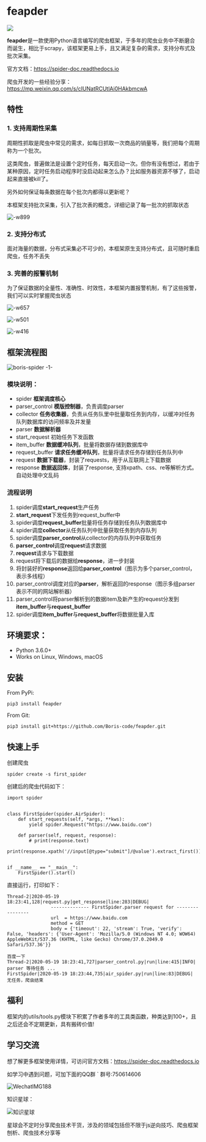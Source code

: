 # feapder

![](https://img.shields.io/badge/python-3.6-brightgreen)

**feapder**是一款使用Python语言编写的爬虫框架，于多年的爬虫业务中不断磨合而诞生，相比于scrapy，该框架更易上手，且又满足复杂的需求，支持分布式及批次采集。

官方文档：https://spider-doc.readthedocs.io

爬虫开发的一些经验分享：https://mp.weixin.qq.com/s/cIUNatRCUtlAi0HAkbmcwA

## 特性

### 1. 支持周期性采集

周期性抓取是爬虫中常见的需求，如每日抓取一次商品的销量等，我们把每个周期称为一个批次。

这类爬虫，普遍做法是设置个定时任务，每天启动一次。但你有没有想过，若由于某种原因，定时任务启动程序时没启动起来怎么办？比如服务器资源不够了，启动起来直接被kill了。

另外如何保证每条数据在每个批次内都得以更新呢？

本框架支持批次采集，引入了批次表的概念，详细记录了每一批次的抓取状态

![-w899](http://markdown-media.oss-cn-beijing.aliyuncs.com/2020/12/20/16084680404224.jpg?x-oss-process=style/markdown-media)

### 2. 支持分布式

面对海量的数据，分布式采集必不可少的，本框架原生支持分布式，且可随时重启爬虫，任务不丢失

### 3. 完善的报警机制

为了保证数据的全量性、准确性、时效性，本框架内置报警机制，有了这些报警，我们可以实时掌握爬虫状态

![-w657](http://markdown-media.oss-cn-beijing.aliyuncs.com/2020/12/20/16084718683378.jpg?x-oss-process=style/markdown-media)

![-w501](http://markdown-media.oss-cn-beijing.aliyuncs.com/2020/12/20/16084718974597.jpg?x-oss-process=style/markdown-media)

![-w416](http://markdown-media.oss-cn-beijing.aliyuncs.com/2020/12/29/16092335882158.jpg?x-oss-process=style/markdown-media)


## 框架流程图

![boris-spider -1-](http://markdown-media.oss-cn-beijing.aliyuncs.com/2020/06/08/borisspider-1.png?x-oss-process=style/markdown-media)

### 模块说明：

* spider **框架调度核心**
* parser_control **模版控制器**，负责调度parser
* collector **任务收集器**，负责从任务队里中批量取任务到内存，以缓冲对任务队列数据库的访问频率及并发量
* parser **数据解析器**
* start_request 初始任务下发函数
* item_buffer **数据缓冲队列**，批量将数据存储到数据库中
* request_buffer **请求任务缓冲队列**，批量将请求任务存储到任务队列中
* request **数据下载器**，封装了requests，用于从互联网上下载数据
* response **数据返回体**，封装了response, 支持xpath、css、re等解析方式。自动处理中文乱码

### 流程说明

1. spider调度**start_request**生产任务
2. **start_request**下发任务到request_buffer中
3. spider调度**request_buffer**批量将任务存储到任务队列数据库中
4. spider调度**collector**从任务队列中批量获取任务到内存队列
5. spider调度**parser_control**从collector的内存队列中获取任务
6. **parser_control**调度**request**请求数据
7. **request**请求与下载数据
8. request将下载后的数据给**response**，进一步封装
9. 将封装好的**response**返回给**parser_control**（图示为多个parser_control，表示多线程）
10. parser_control调度对应的**parser**，解析返回的response（图示多组parser表示不同的网站解析器）
11. parser_control将parser解析到的数据item及新产生的request分发到**item_buffer**与**request_buffer**
12. spider调度**item_buffer**与**request_buffer**将数据批量入库



## 环境要求：

- Python 3.6.0+
- Works on Linux, Windows, macOS

## 安装

From PyPi:

    pip3 install feapder

From Git:

    pip3 install git+https://github.com/Boris-code/feapder.git
    

## 快速上手

创建爬虫

    spider create -s first_spider    

创建后的爬虫代码如下：


    import spider


    class FirstSpider(spider.AirSpider):
        def start_requests(self, *args, **kws):
            yield spider.Request("https://www.baidu.com")
    
        def parser(self, request, response):
            # print(response.text)
            print(response.xpath('//input[@type="submit"]/@value').extract_first())
    
    
    if __name__ == "__main__":
        FirstSpider().start()
        
直接运行，打印如下：

    Thread-2|2020-05-19 18:23:41,128|request.py|get_response|line:283|DEBUG| 
                    -------------- FirstSpider.parser request for ----------------
                    url  = https://www.baidu.com
                    method = GET
                    body = {'timeout': 22, 'stream': True, 'verify': False, 'headers': {'User-Agent': 'Mozilla/5.0 (Windows NT 4.0; WOW64) AppleWebKit/537.36 (KHTML, like Gecko) Chrome/37.0.2049.0 Safari/537.36'}}
                    
    百度一下
    Thread-2|2020-05-19 18:23:41,727|parser_control.py|run|line:415|INFO| parser 等待任务 ...
    FirstSpider|2020-05-19 18:23:44,735|air_spider.py|run|line:83|DEBUG| 无任务，爬虫结束
    

## 福利

框架内的utils/tools.py模块下积累了作者多年的工具类函数，种类达到100+，且之后还会不定期更新，具有搬砖价值! 
    
## 学习交流

想了解更多框架使用详情，可访问官方文档：https://spider-doc.readthedocs.io

如学习中遇到问题，可加下面的QQ群
`
群号:750614606

![WechatIMG188](http://markdown-media.oss-cn-beijing.aliyuncs.com/2020/04/08/wechatimg188.jpeg)

知识星球：

![知识星球](http://markdown-media.oss-cn-beijing.aliyuncs.com/2020/02/16/zhi-shi-xing-qiu.jpeg)

星球会不定时分享爬虫技术干货，涉及的领域包括但不限于js逆向技巧、爬虫框架刨析、爬虫技术分享等